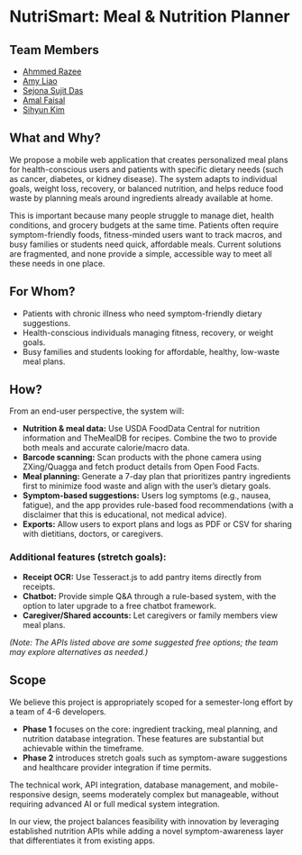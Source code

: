 # NutriSmart: Meal & Nutrition Planner

## Team Members
- [Ahmmed Razee](https://github.com/ErazeerHead04)  
- [Amy Liao](https://github.com/Amyliao0)  
- [Sejona Sujit Das](https://github.com/sejonasdas)  
- [Amal Faisal](https://github.com/amal-faisal)  
- [Sihyun Kim](https://github.com/sihyunlkim)  


## What and Why?
We propose a mobile web application that creates personalized meal plans for health-conscious users and patients with specific dietary needs (such as cancer, diabetes, or kidney disease). The system adapts to individual goals, weight loss, recovery, or balanced nutrition, and helps reduce food waste by planning meals around ingredients already available at home.

This is important because many people struggle to manage diet, health conditions, and grocery budgets at the same time. Patients often require symptom-friendly foods, fitness-minded users want to track macros, and busy families or students need quick, affordable meals. Current solutions are fragmented, and none provide a simple, accessible way to meet all these needs in one place.

## For Whom?
- Patients with chronic illness who need symptom-friendly dietary suggestions.  
- Health-conscious individuals managing fitness, recovery, or weight goals.  
- Busy families and students looking for affordable, healthy, low-waste meal plans.  

## How?
From an end-user perspective, the system will:

- **Nutrition & meal data:** Use USDA FoodData Central for nutrition information and TheMealDB for recipes. Combine the two to provide both meals and accurate calorie/macro data.  
- **Barcode scanning:** Scan products with the phone camera using ZXing/Quagga and fetch product details from Open Food Facts.  
- **Meal planning:** Generate a 7-day plan that prioritizes pantry ingredients first to minimize food waste and align with the user’s dietary goals.  
- **Symptom-based suggestions:** Users log symptoms (e.g., nausea, fatigue), and the app provides rule-based food recommendations (with a disclaimer that this is educational, not medical advice).  
- **Exports:** Allow users to export plans and logs as PDF or CSV for sharing with dietitians, doctors, or caregivers.  

### Additional features (stretch goals):
- **Receipt OCR:** Use Tesseract.js to add pantry items directly from receipts.  
- **Chatbot:** Provide simple Q&A through a rule-based system, with the option to later upgrade to a free chatbot framework.  
- **Caregiver/Shared accounts:** Let caregivers or family members view meal plans.  

*(Note: The APIs listed above are some suggested free options; the team may explore alternatives as needed.)*

## Scope
We believe this project is appropriately scoped for a semester-long effort by a team of 4-6 developers.  

- **Phase 1** focuses on the core: ingredient tracking, meal planning, and nutrition database integration. These features are substantial but achievable within the timeframe.  
- **Phase 2** introduces stretch goals such as symptom-aware suggestions and healthcare provider integration if time permits.  

The technical work, API integration, database management, and mobile-responsive design, seems moderately complex but manageable, without requiring advanced AI or full medical system integration.  

In our view, the project balances feasibility with innovation by leveraging established nutrition APIs while adding a novel symptom-awareness layer that differentiates it from existing apps.  
